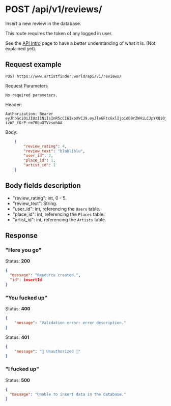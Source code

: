 # POST /api/v1/reviews/

Insert a new review in the database.

This route requires the token of any logged in user.

See the [API Intro](https://docs.artistfinder.world/developper-docs/api) page to have a better understanding of what it is. (Not explained yet).

## Request example

```
POST https://www.artistfinder.world/api/v1/reviews/
```
Request Parameters
```
No required parameters.
```
Header:
```
Authorization: Bearer eyJhbGciOiJIUzI1NiIsInR5cCI6IkpXVCJ9.eyJleGFtcGxlIjoidG9rZW4iLCJpYXQiOjE1MTYyMzkwMjJ9.-1cuKLqVgi9GBF3Si-izWF_fGrP-rm70buOTVzsohAA
```
Body:
```json
	{
		"review_rating": 4,
		"review_text": "blabliblu",
		"user_id": 2,
		"place_id": 1,
		"artist_id": 1
	}
```

## Body fields description

-	"review_rating": int, 0 - 5.
-	"review_text": String.
-	"user_id": int, referencing the `Users` table.
-	"place_id": int, referencing the `Places` table.
-	"artist_id": int, referencing the `Artists` table.

## Response

### "Here you go"

Status: **200**
```json
{
  "message": "Resource created.",
  "id": insertId
}
```

### "You fucked up"

Status: **400**
```json
{
	"message": "Validation error: error description."
}
```
Status: **401**
```json
{
	"message": "🚫 Unauthorized 🚫"
}
```

### "I fucked up"

Status: **500**
```json
{
  "message": "Unable to insert data in the database."
}
```